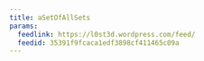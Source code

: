 ```yaml
---
title: aSetOfAllSets
params:
  feedlink: https://l0st3d.wordpress.com/feed/
  feedid: 35391f9fcaca1edf3898cf411465c09a
---
```

